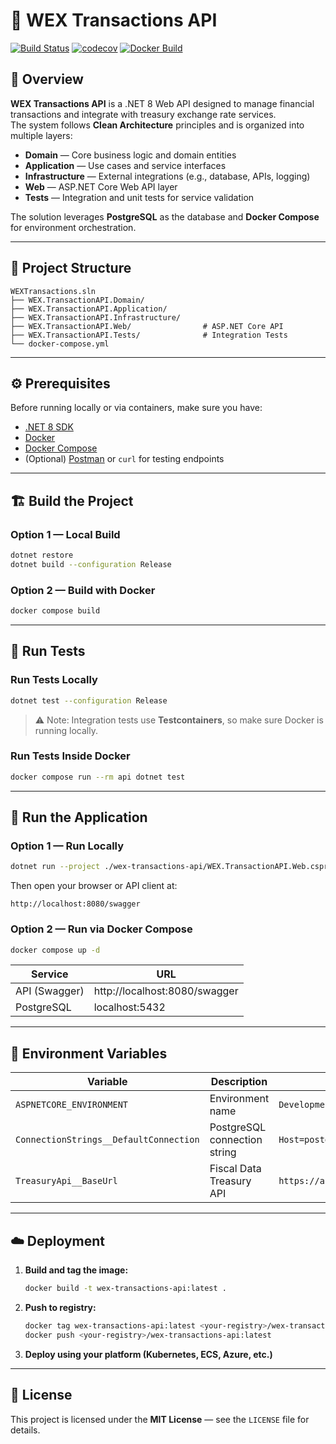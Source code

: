 # 🧾 WEX Transactions API

[![Build Status](https://github.com/lcfournier82/WEX-Transactions/actions/workflows/build.yml/badge.svg)](https://github.com/lcfournier82/WEX-Transactions/actions)
[![codecov](https://codecov.io/github/lcfournier82/WEX-Transactions/graph/badge.svg?token=J0IUQNOU9Y)](https://codecov.io/github/lcfournier82/WEX-Transactions)
[![Docker Build](https://img.shields.io/docker/v/leonardofournier/wex-transactions-api?label=docker)](https://hub.docker.com/r/leonardofournier/wex-transactions-api)

## 📘 Overview

**WEX Transactions API** is a .NET 8 Web API designed to manage financial transactions and integrate with treasury exchange rate services.  
The system follows **Clean Architecture** principles and is organized into multiple layers:

- **Domain** — Core business logic and domain entities  
- **Application** — Use cases and service interfaces  
- **Infrastructure** — External integrations (e.g., database, APIs, logging)  
- **Web** — ASP.NET Core Web API layer  
- **Tests** — Integration and unit tests for service validation  

The solution leverages **PostgreSQL** as the database and **Docker Compose** for environment orchestration.

---

## 🧱 Project Structure

```
WEXTransactions.sln
├── WEX.TransactionAPI.Domain/
├── WEX.TransactionAPI.Application/
├── WEX.TransactionAPI.Infrastructure/
├── WEX.TransactionAPI.Web/                # ASP.NET Core API
├── WEX.TransactionAPI.Tests/              # Integration Tests
└── docker-compose.yml
```

---

## ⚙️ Prerequisites

Before running locally or via containers, make sure you have:

- [.NET 8 SDK](https://dotnet.microsoft.com/en-us/download/dotnet/8.0)
- [Docker](https://docs.docker.com/get-docker/)
- [Docker Compose](https://docs.docker.com/compose/)
- (Optional) [Postman](https://www.postman.com/) or `curl` for testing endpoints

---

## 🏗️ Build the Project

### Option 1 — Local Build

```bash
dotnet restore
dotnet build --configuration Release
```

### Option 2 — Build with Docker

```bash
docker compose build
```

---

## 🧪 Run Tests

### Run Tests Locally

```bash
dotnet test --configuration Release
```

> ⚠️ Note: Integration tests use **Testcontainers**, so make sure Docker is running locally.

### Run Tests Inside Docker

```bash
docker compose run --rm api dotnet test
```

---

## 🚀 Run the Application

### Option 1 — Run Locally

```bash
dotnet run --project ./wex-transactions-api/WEX.TransactionAPI.Web.csproj
```

Then open your browser or API client at:

```
http://localhost:8080/swagger
```

### Option 2 — Run via Docker Compose

```bash
docker compose up -d
```

| Service         | URL                           |
|-----------------|-------------------------------|
| API (Swagger)   | http://localhost:8080/swagger |
| PostgreSQL      | localhost:5432                |

---

## 🧩 Environment Variables

| Variable | Description | Default Value |
|-----------|--------------|----------------|
| `ASPNETCORE_ENVIRONMENT` | Environment name | `Development` |
| `ConnectionStrings__DefaultConnection` | PostgreSQL connection string | `Host=postgres;Port=5432;Database=purchases_db;Username=wex_user;Password=wexApiTest@01235` |
| `TreasuryApi__BaseUrl` | Fiscal Data Treasury API | `https://api.fiscaldata.treasury.gov/services/api/fiscal_service/v1/accounting/od/rates_of_exchange` |

---

## ☁️ Deployment

1. **Build and tag the image:**
   ```bash
   docker build -t wex-transactions-api:latest .
   ```

2. **Push to registry:**
   ```bash
   docker tag wex-transactions-api:latest <your-registry>/wex-transactions-api:latest
   docker push <your-registry>/wex-transactions-api:latest
   ```

3. **Deploy using your platform (Kubernetes, ECS, Azure, etc.)**

---

## 📄 License

This project is licensed under the **MIT License** — see the `LICENSE` file for details.

